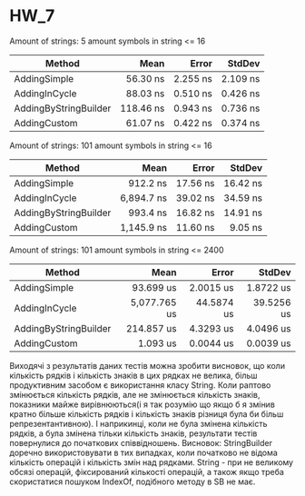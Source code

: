 # HW_7

Amount of strings: 5
amount symbols in string <= 16


|                Method |      Mean |    Error |   StdDev |
|---------------------- |----------:|---------:|---------:|
|          AddingSimple |  56.30 ns | 2.255 ns | 2.109 ns |
|         AddingInCycle |  88.03 ns | 0.510 ns | 0.426 ns |
| AddingByStringBuilder | 118.46 ns | 0.943 ns | 0.736 ns |
|          AddingCustom |  61.07 ns | 0.422 ns | 0.374 ns |

Amount of strings: 101
amount symbols in string <= 16

|                Method |       Mean |    Error |   StdDev |
|---------------------- |-----------:|---------:|---------:|
|          AddingSimple |   912.2 ns | 17.56 ns | 16.42 ns |
|         AddingInCycle | 6,894.7 ns | 39.02 ns | 34.59 ns |
| AddingByStringBuilder |   993.4 ns | 16.82 ns | 14.91 ns |
|          AddingCustom | 1,145.9 ns | 11.60 ns |  9.05 ns |

Amount of strings: 101
amount symbols in string <= 2400

|                Method |         Mean |      Error |     StdDev |
|---------------------- |-------------:|-----------:|-----------:|
|          AddingSimple |    93.699 us |  2.0015 us |  1.8722 us |
|         AddingInCycle | 5,077.765 us | 44.5874 us | 39.5256 us |
| AddingByStringBuilder |   214.857 us |  4.3293 us |  4.0496 us |
|          AddingCustom |     1.093 us |  0.0044 us |  0.0039 us |

Виходячі з результатів даних тестів можна зробити висновок, що коли кількість рядків і кількість знаків в цих рядках не велика, більш продуктивним засобом є використання
класу String. Коли раптово змінюється кількість рядків, але не змінюється кількість знаків, показники майже вирівнюються(і я так розумію що якщо б я змінив кратно
більше кількість рядків і кількість знаків різниця була би більш репрезентантивною). І наприкинці, коли не була змінена кількість рядків, а була змінена тільки
кількість знаків, результати тестів повернулися до початкових співвідношень.
Висновок:
StringBuilder доречно використовувати в тих випадках, коли початково не відома кількість операцій і кількість змін над рядками.
String - при не великому обсязі операцій, фіксирований кількості операцій, а також якщо треба скористатися пошуком IndexOf, подібного методу в SB не має.

